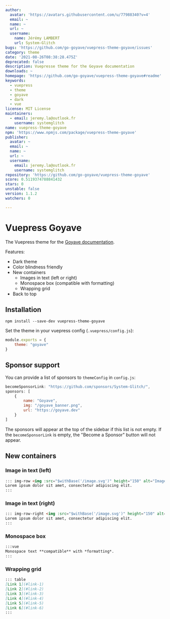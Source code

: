 ```yaml
---
author:
  avatar: 'https://avatars.githubusercontent.com/u/77988340?v=4'
  email: ~
  name: ~
  url: ~
  username:
    name: Jérémy LAMBERT
    url: System-Glitch
bugs: 'https://github.com/go-goyave/vuepress-theme-goyave/issues'
category: theme
date: '2021-08-26T08:38:28.475Z'
deprecated: false
description: Vuepresse theme for the Goyave documentation
downloads: ~
homepage: 'https://github.com/go-goyave/vuepress-theme-goyave#readme'
keywords:
  - vuepress
  - theme
  - goyave
  - dark
  - vue
license: MIT License
maintainers:
  - email: jeremy.la@outlook.fr
    username: systemglitch
name: vuepress-theme-goyave
npm: 'https://www.npmjs.com/package/vuepress-theme-goyave'
publisher:
  avatar: ~
  email: ~
  name: ~
  url: ~
  username:
    email: jeremy.la@outlook.fr
    username: systemglitch
repository: 'https://github.com/go-goyave/vuepress-theme-goyave'
score: 0.5119374788841432
stars: 0
unstable: false
version: 1.1.2
watchers: 0

---
```


# Vuepress Goyave

The Vuepress theme for the [Goyave documentation](https://system-glitch.github.io/goyave/).

Features:
- Dark theme
- Color blindness friendly
- New containers
    - Images in text (left or right)
    - Monospace box (compatible with formatting)
    - Wrapping grid
- Back to top

## Installation

```
npm install --save-dev vuepress-theme-goyave
```

Set the theme in your vuepress config (`.vuepress/config.js`):
```js
module.exports = {
    theme: "goyave"
}
```

## Sponsor support

You can provide a list of sponsors to `themeConfig` in `config.js`:
```js
becomeSponsorLink: "https://github.com/sponsors/System-Glitch/",
sponsors: [
    {
        name: "Goyave",
        img: "/goyave_banner.png",
        url: "https://goyave.dev"
    }
]
```

The sponsors will appear at the top of the sidebar if this list is not empty. If the `becomeSponsorLink` is empty, the "Become a Sponsor" button will not appear.

## New containers

### Image in text (left)

```md
::: img-row <img :src="$withBase('/image.svg')" height="150" alt="Image description"/>
Lorem ipsum dolor sit amet, consectetur adipiscing elit.
:::
```

### Image in text (right)

```md
::: img-row-right <img :src="$withBase('/image.svg')" height="150" alt="Image description"/>
Lorem ipsum dolor sit amet, consectetur adipiscing elit.
:::
```

### Monospace box

```md
:::vue
Monospace text **compatible** with *formatting*.
:::
```

### Wrapping grid

```md
::: table
[Link 1](#link-1)
[Link 2](#link-2)
[Link 3](#link-3)
[Link 4](#link-4)
[Link 5](#link-5)
[Link 6](#link-6)
:::
```

